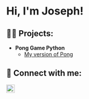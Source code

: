 <h1>Hi, I'm Joseph!</h1>

<h2>👨‍💻 Projects:</h2>

- <b>Pong Game Python</b>
  - [My version of Pong](https://github.com/joshmadakor1/Algorithms-Practice)

<h2> 🤳 Connect with me:</h2>

[<img align="left" alt="JosephEisho | LinkedIn" width="22px" src="https://cdn.jsdelivr.net/npm/simple-icons@v3/icons/linkedin.svg" />][linkedin]

[linkedin]: https://www.linkedin.com/in/joseph-eisho-13161b199

